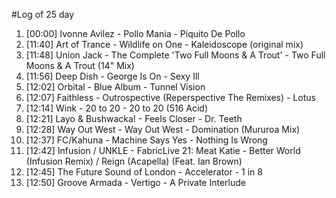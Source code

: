 #Log of 25 day

1. [00:00] Ivonne Avilez - Pollo Mania - Piquito De Pollo
1. [11:40] Art of Trance - Wildlife on One - Kaleidoscope (original mix)
1. [11:48] Union Jack - The Complete 'Two Full Moons & A Trout' - Two Full Moons & A Trout (14" Mix)
1. [11:56] Deep Dish - George Is On - Sexy Ill
1. [12:02] Orbital - Blue Album - Tunnel Vision
1. [12:07] Faithless - Outrospective (Reperspective The Remixes) - Lotus
1. [12:14] Wink - 20 to 20 - 20 to 20 (516 Acid)
1. [12:21] Layo & Bushwacka! - Feels Closer - Dr. Teeth
1. [12:28] Way Out West - Way Out West - Domination (Mururoa Mix)
1. [12:37] FC/Kahuna - Machine Says Yes - Nothing Is Wrong
1. [12:42] Infusion / UNKLE - FabricLive 21: Meat Katie - Better World (Infusion Remix) / Reign (Acapella) (Feat. Ian Brown)
1. [12:45] The Future Sound of London - Accelerator - 1 in 8
1. [12:50] Groove Armada - Vertigo - A Private Interlude

